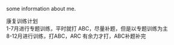some information about me.

康复训练计划  
1-7月进行专题训练，平时就打 ABC，尽量补题，但是以专题训练为主  
8-12月进行训练，打ABC，ARC 有余力才打，ABC补题补完
